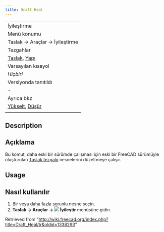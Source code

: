 ```yaml
---
title: Draft Heal
---
```

|  |
| --- |
| İyileştirme |
| Menü konumu |
| Taslak → Araçlar → İyileştirme |
| Tezgahlar |
| [Taslak](/Draft_Workbench/tr "Draft Workbench/tr"), [Yapı](/Arch_Workbench/tr "Arch Workbench/tr") |
| Varsayılan kısayol |
| *Hiçbiri* |
| Versiyonda tanıtıldı |
| - |
| Ayrıca bkz |
| [Yükselt](/Draft_Upgrade/tr "Draft Upgrade/tr"), [Düşür](/Draft_Downgrade/tr "Draft Downgrade/tr") |
|  |

## Description

## Açıklama

Bu komut, daha eski bir sürümde çalışması için eski bir FreeCAD sürümüyle oluşturulan [Taslak tezgahı](/Draft_Workbench/tr "Draft Workbench/tr") nesnelerini düzeltmeye çalışır.

## Usage

## Nasıl kullanılır

1. Bir veya daha fazla sorunlu nesne seçin.
2. **Taslak → Araçlar → ![](/images/Draft_Heal.svg) İyileştir** menüsüne gidin.

Retrieved from "<http://wiki.freecad.org/index.php?title=Draft_Heal/tr&oldid=1338293>"